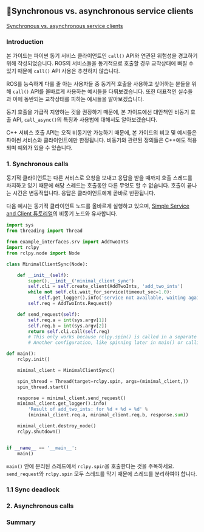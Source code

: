 ## 📖Synchronous vs. asynchronous service clients

[Synchronous vs. asynchronous service clients](https://index.ros.org/doc/ros2/Tutorials/Sync-Vs-Async/)

### Introduction

본 가이드는 파이썬 동기 서비스 클라이언트인 `call()` API와 연관된 위험성을 경고하기 위해 작성되었습니다. ROS의 서비스들을 동기적으로 호출할 경우 교착상태에 빠질 수 있기 때문에 `call()` API 사용은 추천하지 않습니다.



ROS를 능숙하게 다룰 줄 아는 사용자들 중 동기적 호출을 사용하고 싶어하는 분들을 위해 `call()` API를 올바르게 사용하는 예시들을 다뤄보겠습니다. 또한 대표적인 실수들과 이에 동반되는 교착상태를 피하는 예시들을 알아보겠습니다.



동기 호출을 가급적 지양하는 것을 권장하기 때문에, 본 가이드에선 대안책인 비동기 호출 API, `call_async()`의 특징과 사용법에 대해서도 알아보겠습니다.



C++ 서비스 호출 API는 오직 비동기만 가능하기 때문에, 본 가이드의 비교 및 예시들은 파이썬 서비스와 클라이언트에만 한정됩니다. 비동기와 관련된 정의들은 C++에도 적용되며 예외가 있을 수 있습니다.



### 1. Synchronous calls

동기적 클라이언트는 다른 서비스로 요청을 보내고 응답을 받을 때까지 호출 스레드를 차지하고 있기 때문에 해당 스레드는 호출동안 다른 무엇도 할 수 없습니다. 호출이 끝나는 시간은 변동적입니다. 응답은 클라이언트에게 곧바로 반환됩니다.

다음 예시는 동기적 클라이언트 노드를 올바르게 실행하고 있으며, [Simple Service and Client 튜토리얼](https://index.ros.org/doc/ros2/Tutorials/Writing-A-Simple-Py-Service-And-Client/#pysrvcli)의 비동기 노드와 유사합니다.

```python
import sys
from threading import Thread

from example_interfaces.srv import AddTwoInts
import rclpy
from rclpy.node import Node

class MinimalClientSync(Node):

    def __init__(self):
        super().__init__('minimal_client_sync')
        self.cli = self.create_client(AddTwoInts, 'add_two_ints')
        while not self.cli.wait_for_service(timeout_sec=1.0):
            self.get_logger().info('service not available, waiting again...')
        self.req = AddTwoInts.Request()

    def send_request(self):
        self.req.a = int(sys.argv[1])
        self.req.b = int(sys.argv[2])
        return self.cli.call(self.req)
        # This only works because rclpy.spin() is called in a separate thread below.
        # Another configuration, like spinning later in main() or calling this method from a timer callback, would result in a deadlock.

def main():
    rclpy.init()

    minimal_client = MinimalClientSync()

    spin_thread = Thread(target=rclpy.spin, args=(minimal_client,))
    spin_thread.start()

    response = minimal_client.send_request()
    minimal_client.get_logger().info(
        'Result of add_two_ints: for %d + %d = %d' %
        (minimal_client.req.a, minimal_client.req.b, response.sum))

    minimal_client.destroy_node()
    rclpy.shutdown()


if __name__ == '__main__':
    main()
```

`main()` 안에 분리된 스레드에서 `rclpy.spin`을 호출한다는 것을 주목하세요. `send_request`와 `rclpy.spin` 모두 스레드를 막기 때문에 스레드를 분리하여야 합니다.



### 1.1 Sync deadlock



### 2. Asynchronous calls



### Summary

